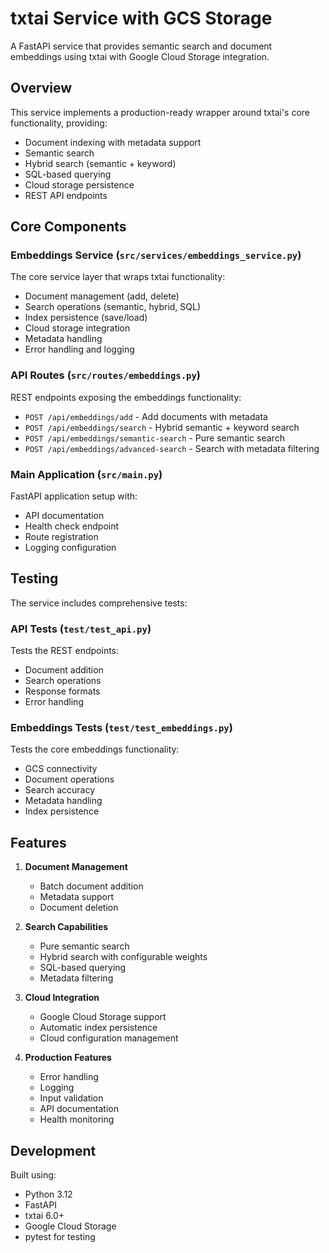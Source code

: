 # txtai Service with GCS Storage

A FastAPI service that provides semantic search and document embeddings using txtai with Google Cloud Storage integration.

## Overview

This service implements a production-ready wrapper around txtai's core functionality, providing:

- Document indexing with metadata support
- Semantic search
- Hybrid search (semantic + keyword)
- SQL-based querying
- Cloud storage persistence
- REST API endpoints

## Core Components

### Embeddings Service (`src/services/embeddings_service.py`)

The core service layer that wraps txtai functionality:

- Document management (add, delete)
- Search operations (semantic, hybrid, SQL)
- Index persistence (save/load)
- Cloud storage integration
- Metadata handling
- Error handling and logging

### API Routes (`src/routes/embeddings.py`)

REST endpoints exposing the embeddings functionality:

- `POST /api/embeddings/add` - Add documents with metadata
- `POST /api/embeddings/search` - Hybrid semantic + keyword search
- `POST /api/embeddings/semantic-search` - Pure semantic search
- `POST /api/embeddings/advanced-search` - Search with metadata filtering

### Main Application (`src/main.py`)

FastAPI application setup with:

- API documentation
- Health check endpoint
- Route registration
- Logging configuration

## Testing

The service includes comprehensive tests:

### API Tests (`test/test_api.py`)

Tests the REST endpoints:

- Document addition
- Search operations
- Response formats
- Error handling

### Embeddings Tests (`test/test_embeddings.py`)

Tests the core embeddings functionality:

- GCS connectivity
- Document operations
- Search accuracy
- Metadata handling
- Index persistence

## Features

1. **Document Management**

   - Batch document addition
   - Metadata support
   - Document deletion

2. **Search Capabilities**

   - Pure semantic search
   - Hybrid search with configurable weights
   - SQL-based querying
   - Metadata filtering

3. **Cloud Integration**

   - Google Cloud Storage support
   - Automatic index persistence
   - Cloud configuration management

4. **Production Features**
   - Error handling
   - Logging
   - Input validation
   - API documentation
   - Health monitoring

## Development

Built using:

- Python 3.12
- FastAPI
- txtai 6.0+
- Google Cloud Storage
- pytest for testing
